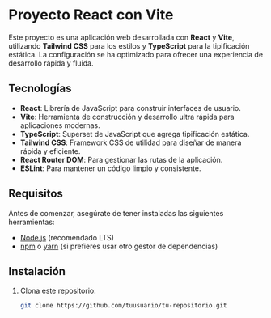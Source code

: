 # Proyecto React con Vite

Este proyecto es una aplicación web desarrollada con **React** y **Vite**, utilizando **Tailwind CSS** para los estilos y **TypeScript** para la tipificación estática. La configuración se ha optimizado para ofrecer una experiencia de desarrollo rápida y fluida.

## Tecnologías

- **React**: Librería de JavaScript para construir interfaces de usuario.
- **Vite**: Herramienta de construcción y desarrollo ultra rápida para aplicaciones modernas.
- **TypeScript**: Superset de JavaScript que agrega tipificación estática.
- **Tailwind CSS**: Framework CSS de utilidad para diseñar de manera rápida y eficiente.
- **React Router DOM**: Para gestionar las rutas de la aplicación.
- **ESLint**: Para mantener un código limpio y consistente.

## Requisitos

Antes de comenzar, asegúrate de tener instaladas las siguientes herramientas:

- [Node.js](https://nodejs.org/) (recomendado LTS)
- [npm](https://www.npmjs.com/) o [yarn](https://yarnpkg.com/) (si prefieres usar otro gestor de dependencias)

## Instalación

1. Clona este repositorio:
   ```bash
   git clone https://github.com/tuusuario/tu-repositorio.git
